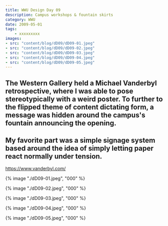 ```yaml
---
title: WWU Design Day 09
description: Campus workshops & fountain skirts
category: WWU
date: 2009-05-01
tags: 
    - xxxxxxxxx
images: 
- src: "content/blog/dD09/dD09-01.jpeg"
- src: "content/blog/dD09/dD09-02.jpeg"
- src: "content/blog/dD09/dD09-03.jpeg"
- src: "content/blog/dD09/dD09-04.jpeg"
- src: "content/blog/dD09/dD09-05.jpeg"
---
```


The Western Gallery held a Michael Vanderbyl retrospective, where I was able to pose stereotypically with a weird poster. To further to the flipped theme of content dictating form, a message was hidden around the campus's fountain announcing the opening. 
-
My favorite part was a simple signage system based around the idea of simply letting paper react normally under tension.
-

https://www.vanderbyl.com/


{% image "./dD09-01.jpeg", "000" %} 

<div class="two-column">

{% image "./dD09-02.jpeg", "000" %} 

{% image "./dD09-03.jpeg", "000" %} 

{% image "./dD09-04.jpeg", "000" %} 

{% image "./dD09-05.jpeg", "000" %} 

</div>
